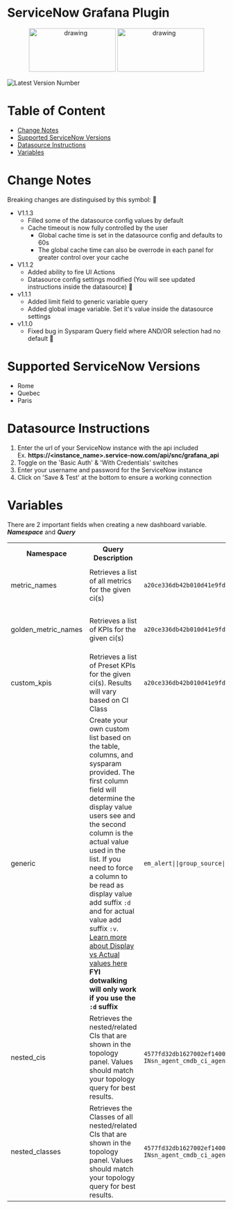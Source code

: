 # ServiceNow Grafana Plugin

<p align="center">
  <img src="https://www.servicenow.com/content/dam/now-www/en-us/images/global-nav/logo/servicenow-header-logo.svg" alt="drawing" width="200" height="100"/>
  <img src="https://www.optimiz.ca/wp-content/uploads/2019/10/Artboard-2-copy.png" alt="drawing" width="200" height="100"/>
</p>

![Latest Version Number](https://img.shields.io/badge/Version-1.1.3-orange)

# Table of Content
- [Change Notes](#change-notes)
- [Supported ServiceNow Versions](#supported-serviceNow-versions)
- [Datasource Instructions](#datasource-instructions)
- [Variables](#variables)

# Change Notes
Breaking changes are distinguised by this symbol: 🔧
- V1.1.3
  - Filled some of the datasource config values by default
  - Cache timeout is now fully controlled by the user
    - Global cache time is set in the datasource config and defaults to 60s
    - The global cache time can also be overrode in each panel for greater control over your cache
- V1.1.2
  - Added ability to fire UI Actions
  - Datasource config settings modified (You will see updated instructions inside the datasource) 🔧
- v1.1.1
  - Added limit field to generic variable query
  - Added global image variable. Set it's value inside the datasource settings
- v1.1.0
  - Fixed bug in Sysparam Query field where AND/OR selection had no default 🔧

# Supported ServiceNow Versions
- Rome
- Quebec
- Paris

# Datasource Instructions

1. Enter the url of your ServiceNow instance with the api included <br/>
Ex. **https://<instance_name>.service-now.com/api/snc/grafana_api**
2. Toggle on the 'Basic Auth' & 'With Credentials' switches
3. Enter your username and password for the ServiceNow instance
4. Click on 'Save & Test' at the bottom to ensure a working connection

# Variables

There are 2 important fields when creating a new dashboard variable. ***Namespace*** and ***Query***

<table>
  <tr>
    <th>Namespace</th>
    <th>Query Description</th>
    <th>Query</th>
    <th>Query Fields</th>
    <th>Field Seperator</th>
  </tr>
  <tr>
    <td>metric_names</td>
    <td>Retrieves a list of all metrics for the given ci(s)</td>
    <td><code>a20ce336db42b010d41e9fd2ca96199e</code></td>
    <td><ol><li>One or many CI SysID  <sup>R</sup></li></ol></td>
    <td>,</td>
  </tr>
  <tr>
    <td>golden_metric_names</td>
    <td>Retrieves a list of KPIs for the given ci(s)</td>
    <td><code>a20ce336db42b010d41e9fd2ca96199e</code></td>
    <td><ol><li>One or many CI SysID  <sup>R</sup></li></ol></td>
    <td>,</td>
  </tr>
  <tr>
    <td>custom_kpis</td>
    <td>Retrieves a list of Preset KPIs for the given ci(s). Results will vary based on CI Class</td>
    <td><code>a20ce336db42b010d41e9fd2ca96199e</code></td>
    <td><ol><li>One or many CI SysID  <sup>R</sup></li></ol></td>
    <td>,</td>
  </tr>
  <tr>
    <td>generic</td>
    <td>Create your own custom list based on the table, columns, and sysparam provided. The first column field will determine the display value users see and the second column is the actual value used in the list. If you need to force a column to be read as display value add suffix <code>:d</code> and for actual value add suffix <code>:v</code>. <a href="https://docs.servicenow.com/bundle/quebec-platform-administration/page/administer/field-administration/concept/c_DisplayValues.html">Learn more about Display vs Actual values here</a><br/><b>FYI dotwalking will only work if you use the <code>:d</code> suffix</b></td>
    <td><code>em_alert||group_source||group_source||state!=Closed||1000</code></td>
    <td><ol>
      <li>Table Name  <sup>R</sup></li>
      <li>Display Table Column  <sup>R</sup></li>
      <li>Value Table Column  <sup>R</sup></li>
      <li>Sysparam Query</li>
      <li>Limit</li>
    </ol></td>
    <td>||</td>
  </tr>
  <tr>
    <td>nested_cis</td>
    <td>Retrieves the nested/related CIs that are shown in the topology panel. Values should match your topology query for best results.</td>
    <td><code>4577fd32db1627002ef1400e0b961921||1||1||parent.sys_class_nameNOT INsn_agent_cmdb_ci_agent</code></td>
    <td><ol>
      <li>CI SysID  <sup>R</sup></li>
      <li>Parent Depth  <sup>R</sup></li>
      <li>Child Depth  <sup>R</sup></li>
      <li>Sysparam Query</li>
    </ol></td>
    <td>||</td>
  </tr>
  <tr>
    <td>nested_classes</td>
    <td>Retrieves the Classes of all nested/related CIs that are shown in the topology panel. Values should match your topology query for best results.</td>
    <td><code>4577fd32db1627002ef1400e0b961921||1||1||parent.sys_class_nameNOT INsn_agent_cmdb_ci_agent</code></td>
    <td><ol>
      <li>CI SysID  <sup>R</sup></li>
      <li>Parent Depth  <sup>R</sup></li>
      <li>Child Depth  <sup>R</sup></li>
      <li>Sysparam Query</li>
    </ol></td>
    <td>||</td>
  </tr>
</table>
